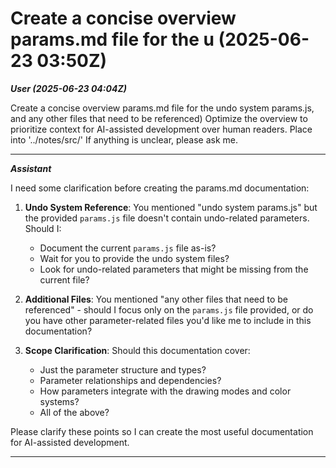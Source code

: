 <!-- Generated by SpecStory -->

<!-- vscode Session 1ba24e35-7497-4bdf-b08a-6e6ce0ae6c84 (2025-06-23 03:50Z) -->

# Create a concise overview params.md file for the u (2025-06-23 03:50Z)

_**User (2025-06-23 04:04Z)**_

Create a concise overview params.md file for the undo system params.js, and any other files that need to be referenced)
Optimize the overview to prioritize context for AI-assisted development over human readers.
Place into '../notes/src/'
If anything is unclear, please ask me.

---

_**Assistant**_

I need some clarification before creating the params.md documentation:

1. **Undo System Reference**: You mentioned "undo system params.js" but the provided `params.js` file doesn't contain undo-related parameters. Should I:
   - Document the current `params.js` file as-is?
   - Wait for you to provide the undo system files?
   - Look for undo-related parameters that might be missing from the current file?

2. **Additional Files**: You mentioned "any other files that need to be referenced" - should I focus only on the `params.js` file provided, or do you have other parameter-related files you'd like me to include in this documentation?

3. **Scope Clarification**: Should this documentation cover:
   - Just the parameter structure and types?
   - Parameter relationships and dependencies?
   - How parameters integrate with the drawing modes and color systems?
   - All of the above?

Please clarify these points so I can create the most useful documentation for AI-assisted development.

---

